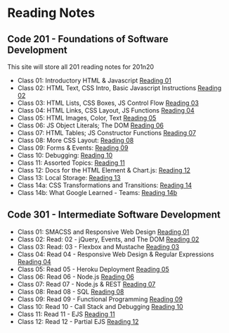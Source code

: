 # Reading Notes

## Code 201 - Foundations of Software Development

This site will store all 201 reading notes for 201n20

* Class 01: Introductory HTML & Javascript [Reading 01](class-01.md)
* Class 02: HTML Text, CSS Intro, Basic Javascript Instructions [Reading 02](class-02.md)
* Class 03: HTML Lists, CSS Boxes, JS Control Flow [Reading 03](class-03.md)
* Class 04: HTML Links, CSS Layout, JS Functions [Reading 04](class-04.md)
* Class 05: HTML Images, Color, Text [Reading 05](class-05.md)
* Class 06: JS Object Literals; The DOM [Reading 06](class-06.md)
* Class 07: HTML Tables; JS Constructor Functions [Reading 07](class-07.md)
* Class 08: More CSS Layout: [Reading 08](class-08.md)
* Class 09: Forms & Events: [Reading 09](class-09.md)
* Class 10: Debugging: [Reading 10](class-10.md)
* Class 11: Assorted Topics: [Reading 11](class-11.md)
* Class 12: Docs for the HTML <canvas> Element & Chart.js: [Reading 12](class-12.md)
* Class 13: Local Storage: [Reading 13](class-13.md)
* Class 14a: CSS Transformations and Transitions: [Reading 14](class-14.md)
* Class 14b: What Google Learned - Teams: [Reading 14b](class-14b.md)

## Code 301 - Intermediate Software Development
* Class 01: SMACSS and Responsive Web Design [Reading 01](301-class-01.md)
* Class 02: Read: 02 - jQuery, Events, and The DOM [Reading 02](301-class-02.md)
* Class 03: Read: 03 - Flexbox and Mustache [Reading 03](301-class-03.md)
* Class 04: Read 04 - Responsive Web Design & Regular Expressions [Reading 04](301-class-04.md)
* Class 05: Read 05 - Heroku Deployment [Reading 05](301-class-05.md)
* Class 06: Read 06 - Node.js [Reading 06](301-class-06.md) 
* Class 07: Read 07 - Node.js & REST [Reading 07](301-class-07.md)
* Class 08: Read 08 - SQL [Reading 08](301-class-08.md)
* Class 09: Read 09 - Functional Programming [Reading 09](301-class-09.md)
* Class 10: Read 10 - Call Stack and Debugging [Reading 10](301-class-10.md)
* Class 11: Read 11 - EJS [Reading 11](301-class-11.md)
* Class 12: Read 12 - Partial EJS [Reading 12](301-class-12.md)
